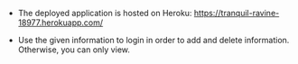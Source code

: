 - The deployed application is hosted on Heroku: https://tranquil-ravine-18977.herokuapp.com/

- Use the given information to login in order to add and delete information. Otherwise, you can only view. 



